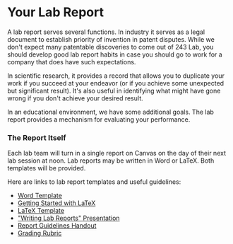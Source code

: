 # Your Lab Report

A lab report serves several functions. In industry it serves as a legal
document to establish priority of invention in patent disputes. While we
don't expect many patentable discoveries to come out of 243 Lab, you
should develop good lab report habits in case you should go to work for
a company that does have such expectations.

In scientific research, it provides a record that allows you to
duplicate your work if you succeed at your endeavor (or if you achieve
some unexpected but significant result). It's also useful in identifying
what might have gone wrong if you don't achieve your desired result.

In an educational environment, we have some additional goals. The lab
report provides a mechanism for evaluating your performance.

### The Report Itself

Each lab team will turn in a single report on Canvas on the day of their next
lab session at noon. Lab reports may be written in Word or LaTeX. Both
templates will be provided.

Here are links to lab report templates and useful guidelines:

* [Word Template](../resources/ELEC243_LabReportTemplate.docx)
* [Getting Started with LaTeX](../resources/getting-started-with-latex.pdf)
* [LaTeX Template](../resources/ELEC243_LabReportTeXTemplate.tex)
* ["Writing Lab Reports" Presentation](../resources/ELEC240_Slides.pdf)
* [Report Guidelines Handout](../resources/ELEC240_Handout.pdf)
* [Grading Rubric](../resources/ELEC243_GradingRubric.pdf)

